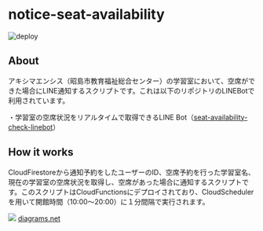 # notice-seat-availability

![deploy](https://github.com/akishima-ensis/notice-seat-availability/workflows/deploy/badge.svg)

## About
アキシマエンシス（昭島市教育福祉総合センター）の学習室において、空席ができた場合にLINE通知するスクリプトです。これは以下のリポジトリのLINEBotで利用されています。

・学習室の空席状況をリアルタイムで取得できるLINE Bot（[seat-availability-check-linebot](https://github.com/akishima-ensis/seat-availability-check-linebot)）



## How it works
CloudFirestoreから通知予約をしたユーザーのID、空席予約を行った学習室名、現在の学習室の空席状況を取得し、空席があった場合に通知するスクリプトです。このスクリプトはCloudFunctionsにデプロイされており、CloudSchedulerを用いて開館時間（10:00〜20:00）に１分間隔で実行されます。

![](https://user-images.githubusercontent.com/34241526/105141132-08477c00-5b3c-11eb-8c24-3e2c896eaf48.png)
[diagrams.net](https://app.diagrams.net/)